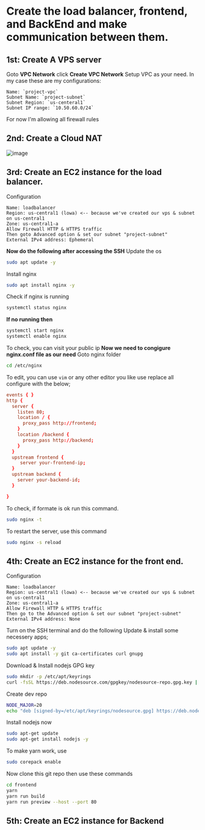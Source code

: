 # Create the load balancer, frontend, and BackEnd and make communication between them.

## 1st: Create A VPS server
Goto **VPC Network** click **Create VPC Network**
Setup VPC as your need. In my case these are my configurations:

    Name: `project-vpc`
    Subnet Name: `project-subnet`
    Subnet Region: `us-centeral1`
    Subnet IP range: `10.50.60.0/24`

For now I'm allowing all firewall rules
## 2nd: Create a Cloud NAT
![image](https://github.com/reduanmasud/gcp-app-lb-frontend-backend/assets/59122533/3cd0d710-5e17-4198-8d36-490b2656b5ad)

## 3rd: Create an EC2 instance for the load balancer.
Configuration
```
Name: loadbalancer
Region: us-central1 (lowa) <-- because we've created our vps & subnet on us-central1
Zone: us-central1-a
Allow Firewall HTTP & HTTPS traffic
Then goto Advanced option & set our subnet "project-subnet"
External IPv4 address: Ephemeral
```
**Now do the following after accessing the SSH**
Update the os
```sh
sudo apt update -y
```
Install nginx
```sh
sudo apt install nginx -y
```
Check if nginx is running
```sh
systemctl status nginx
```
**If no running then**
```sh
systemctl start nginx
systemctl enable nginx
```
To check, you can visit your public ip
**Now we need to congigure nginx.conf file as our need**
Goto nginx folder
```sh
cd /etc/nginx
```
To edit, you can use `vim` or any other editor you like
use replace all configure with the below;
```conf
events { }
http {
  server {
    listen 80;
    location / {
      proxy_pass http://frontend;
    }
    location /backend {
      proxy_pass http://backend;
    }
  }
  upstream frontend {
     server your-frontend-ip;
  }
  upstream backend {
    server your-backend-id;
  }

}
```

To check, if formate is ok run this command.
```sh
sudo nginx -t
```
To restart the server, use this command
```sh
sudo nginx -s reload
```

## 4th: Create an EC2 instance for the front end.
Configuration
```
Name: loadbalancer
Region: us-central1 (lowa) <-- because we've created our vps & subnet on us-central1
Zone: us-central1-a
Allow Firewall HTTP & HTTPS traffic
Then go to the Advanced option & set our subnet "project-subnet"
External IPv4 address: None
```
Turn on the SSH terminal and do the following
Update & install some necessery apps;
```sh
sudo apt update -y
sudo apt install -y git ca-certificates curl gnupg
```
Download & Install nodejs GPG key
```sh
sudo mkdir -p /etc/apt/keyrings
curl -fsSL https://deb.nodesource.com/gpgkey/nodesource-repo.gpg.key | sudo gpg --dearmor -o /etc/apt/keyrings/nodesource.gpg
```
Create dev repo
```sh
NODE_MAJOR=20
echo "deb [signed-by=/etc/apt/keyrings/nodesource.gpg] https://deb.nodesource.com/node_$NODE_MAJOR.x nodistro main" | sudo tee /etc/apt/sources.list.d/nodesource.list
```
Install nodejs now
```sh
sudo apt-get update
sudo apt-get install nodejs -y
```
To make yarn work, use 
```sh
sudo corepack enable
```
Now clone this git repo then use these commands
```sh
cd frontend
yarn
yarn run build
yarn run preview --host --port 80
```
## 5th: Create an EC2 instance for Backend

